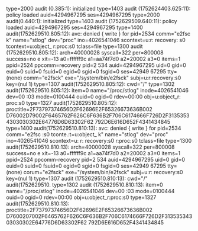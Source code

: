 type=2000 audit (0.385:1): initialized type=1403 audit (1752624403.625:11): policy loaded auid=4294967295 ses=4294967295 type=2000 audit(0.440:1): initialized type=1403 audit (1752629509.640:11): policy loaded auid=4294967295 ses=4294967295 type=1400 audit(1752629510.805:12): avc: denied { write } for pid=2534 comm="e2fsc k" name="stlog" dev="proc" ino=4026541046 scontext=u:r: recovery: s0 tcontext=u:object_ r:proc:s0 tclass=file type=1300 audit (1752629510.805:12): arch=40000028 syscall=322 per=800008 success=no e xit=-13 a0=ffffff9c a1=aa74f7d0 a2=20002 a3=0 items=1 ppid=2524 ppcomm=recovery pid=2 534 auid=4294967295 uid=0 gid=0 euid=0 suid=0 fsuid=0 egid=0 sgid=0 fsgid=0 ses=42949 67295 tty=(none) comm="e2fsck" exe="/system/bin/e2fsck" subj=u:r:recovery:s0 key=(nul 1) type=1307 audit(1752629510.805:12): cwd="/" type=1302 audit(1752629510.805:12): item=0 name="/proc/stlog" inode=4026541046 dev=00 :03 mode=0100444 ouid=0 ogid=0 rdev=00:00 obj=u:object_r: proc:s0 type=1327 audit(1752629510.805:12): proctitle=2F73797374656D2F62696E2F65326673636B002 D76002D79002F6465762F626C6F636B2F706C6174666F726D2F31353534303030302E64776D6D63302F62 792D6E616D652F4341434845 type=1400 audit(1752629510.810:13): avc: denied { write } for pid=2534 comm="e2fsc :s0 tconte.:t=u:object_ k" name="stlog" dev="proc" ino=4026541046 scontext=u: r: recovery:s0 r:proc:s0 tclass=file type=1300 audit(1752629510.810:13): arch=40000028 syscall=322 per=800008 success=no e xit=-13 a0=ffffff9c a1=aa74f7d0 a2=20002 a3=0 items=1 ppid=2524 ppcomm-recovery pid=2 534 auid=4294967295 uid=0 gid=0 euid=0 suid=0 fsuid=0 egid=0 sgid=0 fsgid=0 ses=42949 67295 tty=(none) corum="e2fsck" exe="/system/bin/e2fsck" subj=u:r: recovery:s0 key=(nul 1) type=1307 audit (1752629510.810:13): cwd="/" audit(1752629510. type=1302 audit (1752629510.810:13): item=0 name="/proc/stlog" inode=4026541046 dev=00 :03 mode=0100444 ouid=0 ogid=0 rdev=00:00 obj=u:object_r:proc:s0 type=1327 audit(1752629510.810:13): proctitle=2F73797374656D2F62696E2F65326673636B002 D7600207002F6465762F626C6F636B2F706C6174666F726D2F31353534303030302E64776D6D63302F62 792D6E616D652F4341434845